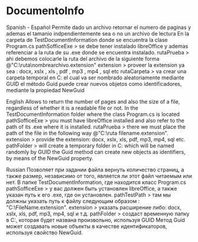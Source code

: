 # DocumentoInfo
Spanish - Español 
Permite dado un archivo retornar el numero de paginas y  ademas el tamanio indpendientemente sea o no un archivo de lectura
En la carpeta de TestDocumentInformation donde se encuentra la clase Program.cs
pathSofficeExe > se debe tener instalado libreOffice y ademas referenciar a la ruta de su .exe donde se encuentra instalado.
rutaPrueba > ahi debemos colocarle la ruta del archivo de la siguiente forma @"C:\ruta\nombrearchivo.extension"
extension > proveer la extension ya sea : docx, xslx , xls , pdf , mp3 , mp4 , sql etc 
rutaCarpeta > va crear una carpeta temporal en C: el cual va ser nombrado aleatoriamente mediante GUID  el método Guid puede crear nuevos objetos como identificadores, mediante la propiedad NewGuid

English 
Allows to return the number of pages and also the size of a file, regardless of whether it is a readable file or not.
In the TestDocumentInformation folder where the class Program.cs is located
pathSofficeExe > you must have libreOffice installed and also refer to the path of its .exe where it is installed.
rutaPrueba > there we must place the path of the file in the following way @"C:\ruta filename.extension".
extension > provide the extension: docx, xslx, xls, pdf, mp3, mp4, sql etc. 
pathFolder > will create a temporary folder in C: which will be named randomly by GUID the Guid method can create new objects as identifiers, by means of the NewGuid property.

Russian
Позволяет при задании файла вернуть количество страниц, а также размер, независимо от того, является ли этот файл читаемым или нет.
В папке TestDocumentInformation, где находится класс Program.cs
pathSofficeExe > у вас должен быть установлен libreOffice, а также указан путь к его .exe, где он установлен.
pathTestPath > там мы должны указать путь к файлу следующим образом : "C:\FileName.extension".
extension > указать расширение либо: docx, xslx, xls, pdf, mp3, mp4, sql и т.д. 
pathFolder > создаст временную папку в C:, которая будет названа произвольно, используя GUID Метод Guid может создавать новые объекты в качестве идентификаторов, используя свойство NewGuid.
